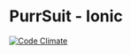 # PurrSuit - Ionic
[![Code Climate](https://codeclimate.com/github/PurrSuit/frontend_purrsuit/badges/gpa.svg)](https://codeclimate.com/github/PurrSuit/frontend_purrsuit)
